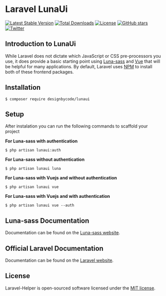 # Laravel LunaUi

[![Latest Stable Version](https://poser.pugx.org/designbycode/lunaui/v/stable)](https://packagist.org/packages/designbycode/lunaui)
[![Total Downloads](https://poser.pugx.org/designbycode/lunaui/downloads)](https://packagist.org/packages/designbycode/lunaui)
[![License](https://poser.pugx.org/designbycode/lunaui/license)](https://packagist.org/packages/designbycode/lunaui)
[![GitHub stars](https://img.shields.io/github/stars/DesignByCode/LunaUi?style=social)](https://github.com/DesignByCode/LunaUi/stargazers)
[![Twitter](https://img.shields.io/twitter/url?style=social&url=https%3A%2F%2Ftwitter.com%2FDesign_By_Code)](https://twitter.com/intent/tweet?text=Wow:&url=https%3A%2F%2Fgithub.com%2FDesignByCode%2FLunaUi)

## Introduction to LunaUi
While Laravel does not dictate which JavaScript or CSS pre-processors you use, it does provide a basic starting point using [Luna-sass](https://designbycode.github.io/Luna/Build/index.html) and [Vue](https://vuejs.org/) that will be helpful for many applications. By default, Laravel uses [NPM](https://www.npmjs.org/) to install both of these frontend packages.

## Installation

```
$ composer require designbycode/lunaui
```

## Setup
After instalation you can run the following commands to scaffold your project

__For Luna-sass with authentication__ 
```
$ php artisan lunaui:auth
```

__For Luna-sass without authentication__
```
$ php artisan lunaui luna
```

__For Luna-sass with Vuejs and without authentication__
```
$ php artisan lunaui vue
```

__For Luna-sass with Vuejs and with authentication__
```
$ php artisan lunaui vue --auth
```


## Luna-sass Documentation

Documentation can be found on the [Luna-sass website](https://designbycode.github.io/Luna/Build/index.html).


## Official Laravel Documentation

Documentation can be found on the [Laravel website](https://laravel.com/docs/frontend).


## License

Laravel-Helper is open-sourced software licensed under the [MIT license](https://opensource.org/licenses/MIT).
